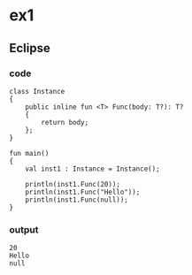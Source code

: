 # ex1
## Eclipse
### code
    class Instance
    {
    	public inline fun <T> Func(body: T?): T?
    	{
    		return body;
    	};
    }
    
    fun main()
    {
    	val inst1 : Instance = Instance();
    	
    	println(inst1.Func(20));
    	println(inst1.Func("Hello"));
    	println(inst1.Func(null));
    }
### output
    20
    Hello
    null
